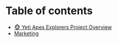 # Table of contents

* [🐵 Yeti Apes Explorers Project Overview](README.md)
* [Marketing](marketing.md)
